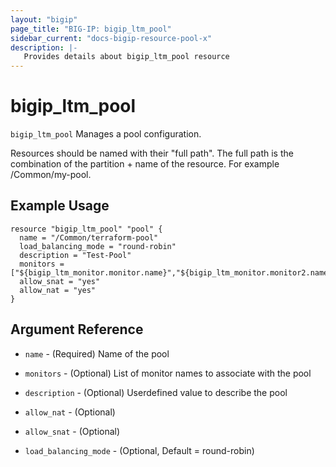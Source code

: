 ```yaml
---
layout: "bigip"
page_title: "BIG-IP: bigip_ltm_pool"
sidebar_current: "docs-bigip-resource-pool-x"
description: |-
   Provides details about bigip_ltm_pool resource
---
```


# bigip\_ltm\_pool

`bigip_ltm_pool` Manages a pool configuration.

Resources should be named with their "full path". The full path is the combination of the partition + name of the resource. For example /Common/my-pool.


## Example Usage


```hcl
resource "bigip_ltm_pool" "pool" {
  name = "/Common/terraform-pool"
  load_balancing_mode = "round-robin"
  description = "Test-Pool"
  monitors = ["${bigip_ltm_monitor.monitor.name}","${bigip_ltm_monitor.monitor2.name}"]
  allow_snat = "yes"
  allow_nat = "yes"
}

```      

## Argument Reference

* `name` - (Required) Name of the pool

* `monitors` - (Optional) List of monitor names to associate with the pool

* `description` - (Optional) Userdefined value to describe the pool 

* `allow_nat` - (Optional)

* `allow_snat` - (Optional)

* `load_balancing_mode` - (Optional, Default = round-robin)
